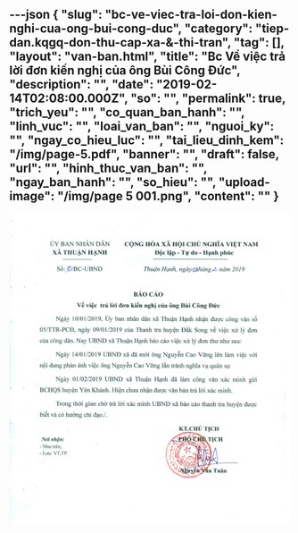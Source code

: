 ---json
{
    "slug": "bc-ve-viec-tra-loi-don-kien-nghi-cua-ong-bui-cong-duc",
    "category": "tiep-dan.kqgq-don-thu-cap-xa-&-thi-tran",
    "tag": [],
    "layout": "van-ban.html",
    "title": "Bc Về việc trả lời đơn kiến nghị của ông Bùi Công Đức",
    "description": "",
    "date": "2019-02-14T02:08:00.000Z",
    "so": "",
    "permalink": true,
    "trich_yeu": "",
    "co_quan_ban_hanh": "",
    "linh_vuc": "",
    "loai_van_ban": "",
    "nguoi_ky": "",
    "ngay_co_hieu_luc": "",
    "tai_lieu_dinh_kem": "/img/page-5.pdf",
    "banner": "",
    "draft": false,
    "url": "",
    "hinh_thuc_van_ban": "",
    "ngay_ban_hanh": "",
    "so_hieu": "",
    "upload-image": "/img/page 5 001.png",
    "__content__": ""
}
---
<p><img alt="" src="/img/page 5 001.png" /></p>
